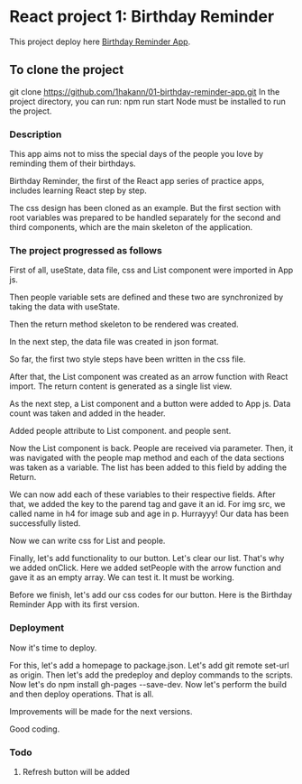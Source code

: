 # React project 1: Birthday Reminder

This project deploy here [Birthday Reminder App](https://1hakann.github.io/01-birthday-reminder-app).

## To clone the project

git clone https://github.com/1hakann/01-birthday-reminder-app.git
In the project directory, you can run: npm run start
Node must be installed to run the project.

### Description

This app aims not to miss the special days of the people you love by reminding them of their birthdays.

Birthday Reminder, the first of the React app series of practice apps, includes learning React step by step.

The css design has been cloned as an example. But the first section with root variables was prepared to be handled separately for the second and third components, which are the main skeleton of the application.

### The project progressed as follows

First of all, useState, data file, css and List component were imported in App js.

Then people variable sets are defined and these two are synchronized by taking the data with useState.

Then the return method skeleton to be rendered was created.

In the next step, the data file was created in json format.

So far, the first two style steps have been written in the css file.

After that, the List component was created as an arrow function with React import. The return content is generated as a single list view.

As the next step, a List component and a button were added to App js. Data count was taken and added in the header.

Added people attribute to List component. and people sent.

Now the List component is back. People are received via parameter. Then, it was navigated with the people map method and each of the data sections was taken as a variable. The list has been added to this field by adding the Return.

We can now add each of these variables to their respective fields. After that, we added the key to the parend tag and gave it an id. For img src, we called name in h4 for image sub and age in p. Hurrayyy! Our data has been successfully listed.

Now we can write css for List and people.

Finally, let's add functionality to our button. Let's clear our list. That's why we added onClick. Here we added setPeople with the arrow function and gave it as an empty array. We can test it. It must be working.

Before we finish, let's add our css codes for our button. Here is the Birthday Reminder App with its first version.
### Deployment

Now it's time to deploy.

For this, let's add a homepage to package.json. Let's add git remote set-url as origin. Then let's add the predeploy and deploy commands to the scripts. Now let's do npm install gh-pages --save-dev. Now let's perform the build and then deploy operations. That is all.

Improvements will be made for the next versions.

Good coding.

### Todo

1) Refresh button will be added
